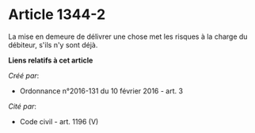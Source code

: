 # Article 1344-2

La mise en demeure de délivrer une chose met les risques à la charge du débiteur, s'ils n'y sont déjà.

**Liens relatifs à cet article**

_Créé par_:

  - Ordonnance n°2016-131 du 10 février 2016 - art. 3

_Cité par_:

  - Code civil - art. 1196 (V)
